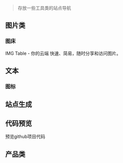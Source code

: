 

> 存放一些工具类的站点导航

## 图片类

### 图床

<CardGrid>  

<LinkCard icon="minute:doc-line" title="IMG Table" href="https://imgtbl.com/">IMG Table - 你的云端 快速、简易，随时分享和访问图片。</LinkCard> 

</CardGrid>

## 文本

### 图标

<CardGrid>  

<LinkCard icon="https://iconify.design/favicon.ico" title="iconify" href="https://icon-sets.iconify.design/"></LinkCard> 

<LinkCard icon="minute:doc-line" title="xicons" href="https://www.xicons.org/"></LinkCard> 

</CardGrid>

## 站点生成

<CardGrid>  

<LinkCard icon="https://cn.wordpress.org/favicon.ico" title="WordPress" href="https://cn.wordpress.org/"></LinkCard> 

<LinkCard icon="https://vitepress.dev/favicon.ico" title="VitePress" href="https://vitepress.dev/"></LinkCard> 

<LinkCard icon="https://v2.vuepress.vuejs.org/favicon.ico" title="VuePress" href="https://v2.vuepress.vuejs.org/"></LinkCard> 

<LinkCard icon="https://hexo.io/zh-cn/favicon.ico" title="Hexo" href="https://hexo.io/zh-cn/" ></LinkCard> 

</CardGrid>

## 代码预览

<CardGrid>  

<LinkCard icon="https://github1s.com/favicon.ico" title="Github1s" href="https://github1s.com/">

预览github项目代码

</LinkCard> 

</CardGrid>

## 产品类



